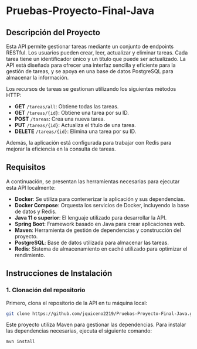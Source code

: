 # Pruebas-Proyecto-Final-Java

## Descripción del Proyecto

Esta API permite gestionar tareas mediante un conjunto de endpoints RESTful. Los usuarios pueden crear, leer, actualizar y eliminar tareas. Cada tarea tiene un identificador único y un título que puede ser actualizado. La API está diseñada para ofrecer una interfaz sencilla y eficiente para la gestión de tareas, y se apoya en una base de datos PostgreSQL para almacenar la información.

Los recursos de tareas se gestionan utilizando los siguientes métodos HTTP:

- **GET** `/tareas/all`: Obtiene todas las tareas.
- **GET** `/tareas/{id}`: Obtiene una tarea por su ID.
- **POST** `/tareas`: Crea una nueva tarea.
- **PUT** `/tareas/{id}`: Actualiza el título de una tarea.
- **DELETE** `/tareas/{id}`: Elimina una tarea por su ID.

Además, la aplicación está configurada para trabajar con Redis para mejorar la eficiencia en la consulta de tareas.

## Requisitos

A continuación, se presentan las herramientas necesarias para ejecutar esta API localmente:

- **Docker**: Se utiliza para contenerizar la aplicación y sus dependencias.
- **Docker Compose**: Orquesta los servicios de Docker, incluyendo la base de datos y Redis.
- **Java 11 o superior**: El lenguaje utilizado para desarrollar la API.
- **Spring Boot**: Framework basado en Java para crear aplicaciones web.
- **Maven**: Herramienta de gestión de dependencias y construcción del proyecto.
- **PostgreSQL**: Base de datos utilizada para almacenar las tareas.
- **Redis**: Sistema de almacenamiento en caché utilizado para optimizar el rendimiento.

## Instrucciones de Instalación

### 1. Clonación del repositorio

Primero, clona el repositorio de la API en tu máquina local:

```bash
git clone https://github.com/jquiceno2219/Pruebas-Proyecto-Final-Java.git
````

Este proyecto utiliza Maven para gestionar las dependencias. Para instalar las dependencias necesarias, ejecuta el siguiente comando:

```bash
mvn install
```

